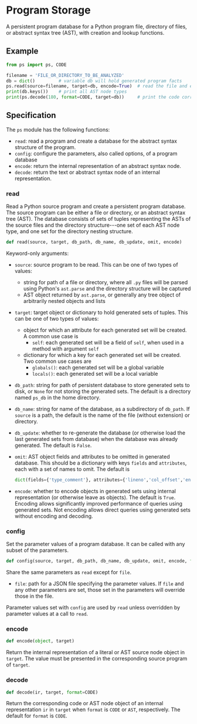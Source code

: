 # Program Storage

A persistent program database for a Python program file, directory of files, or abstract syntax tree (AST), with creation and lookup functions.

## Example

```python
from ps import ps, CODE

filename = 'FILE_OR_DIRECTORY_TO_BE_ANALYZED'
db = dict()         # variable db will hold generated program facts
ps.read(source=filename, target=db, encode=True)  # read the file and encode the generated facts
print(db.keys())    # print all AST node types
print(ps.decode(180, format=CODE, target=db))     # print the code corresponding to AST node 180
```

## Specification

The `ps` module has the following functions:

- `read`: read a program and create a database for the abstract syntax structure of the program.
- `config`: configure the parameters, also called options, of a program database
- `encode`: return the internal representation of an abstract syntax node.
- `decode`: return the text or abstract syntax node of an internal representation.

### read

Read a Python source program and create a persistent program database. The source program can be either a file or directory, or an abstract syntax tree (AST). The database consists of sets of tuples representing the ASTs of the source files and the directory structure---one set of each AST node type, and one set for the directory nesting structure.

```python
def read(source, target, db_path, db_name, db_update, omit, encode)
```

Keyword-only arguments:

- `source`: source program to be read. This can be one of two types of values:
    - string for path of a file or directory, where all `.py` files will be parsed using Python's `ast.parse` and the directory structure will be captured
    - AST object returned by `ast.parse`, or generally any tree object of arbitrarily nested objects and lists
- `target`: target object or dictionary to hold generated sets of tuples. This can be one of two types of values:
    - object for which an attribute for each generated set will be created. A common use case is
        - `self`: each generated set will be a field of `self`, when used in a method with argument `self`
    - dictionary for which a key for each generated set will be created. Two common use cases are
        - `globals()`: each generated set will be a global variable
        - `locals()`: each generated set will be a local variable

- `db_path`: string for path of persistent database to store generated sets to disk, or `None` for not storing the generated sets. The default is a directory named `ps_db` in the home directory.
- `db_name`: string for name of the database, as a subdirectory of `db_path`. If `source` is a path, the default is the name of the file (without extension) or directory.
- `db_update`: whether to re-generate the database (or otherwise load the last generated sets from database) when the database was already generated. The default is `False`.
- `omit`: AST object fields and attributes to be omitted in generated database. This should be a dictionary with keys `fields` and `attributes`, each with a set of names to omit. The default is

    ```python
    dict(fields={'type_comment'}, attributes={'lineno','col_offset','end_lineno','end_col_offset'})
    ```

- `encode`: whether to encode objects in generated sets using internal representation (or otherwise leave as objects). The default is `True`. Encoding allows significantly improved performance of queries using generated sets. Not encoding allows direct queries using generated sets without encoding and decoding.

### config

Set the parameter values of a program database. It can be called with any subset of
the parameters.

```python
def config(source, target, db_path, db_name, db_update, omit, encode, file)
```

Share the same parameters as `read` except for `file`.

- `file`: path for a JSON file specifying the parameter values. If `file` and any other parameters are set,
those set in the parameters will override those in the file.

Parameter values set with `config` are used by `read` unless overridden by parameter values at a call to `read`.

### encode

```python
def encode(object, target)
```

Return the internal representation of a literal or AST source node object in `target`. The value must be presented in the corresponding source program of `target`.

### decode

```python
def decode(ir, target, format=CODE)
```

Return the corresponding code or AST node object of an internal representation `ir` in `target` when `format` is `CODE` or `AST`, respectively. The default for `format` is `CODE`.
    
